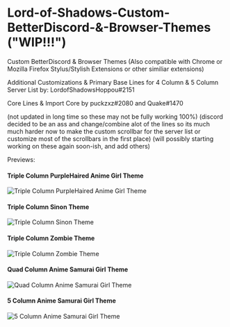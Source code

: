 # Lord-of-Shadows-Custom-BetterDiscord-&-Browser-Themes  ("WIP!!!")
Custom BetterDiscord & Browser Themes
(Also compatible with Chrome or Mozilla Firefox Stylus/Stylish Extensions or other similiar extensions)

Additional Customizations & Primary Base Lines for 4 Column & 5 Column Server List by: LordofShadowsHoppou#2151

Core Lines & Import Core by puckzxz#2080 and Quake#1470


(not updated in long time so these may not be fully working 100%)
(discord decided to be an ass and change/combine alot of the lines so its much much harder now to make the custom scrollbar for the server list or customize most of the scrollbars in the first place)
(will possibly starting working on these again soon-ish, and add others)




Previews:


#### Triple Column PurpleHaired Anime Girl Theme
![Triple Column PurpleHaired Anime Girl Theme](https://i.imgur.com/B3KUKcf.png)



#### Triple Column Sinon Theme
![Triple Column Sinon Theme](https://i.imgur.com/RIQldY1.png)



#### Triple Column Zombie Theme
![Triple Column Zombie Theme](https://i.imgur.com/asXUDpk.png)



#### Quad Column Anime Samurai Girl Theme
![Quad Column Anime Samurai Girl Theme](https://i.imgur.com/6e7TLBZ.png)



#### 5 Column Anime Samurai Girl Theme
![5 Column Anime Samurai Girl Theme](https://i.imgur.com/sslmgvK.png)
